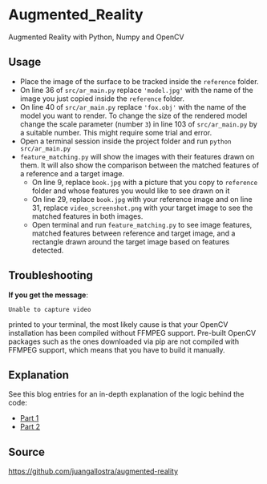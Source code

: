 # Augmented_Reality
Augmented Reality with Python, Numpy and OpenCV

## Usage

- Place the image of the surface to be tracked inside the `reference` folder.
- On line 36 of `src/ar_main.py` replace `'model.jpg'` with the name of the image you just copied inside the `reference` folder.
- On line 40 of `src/ar_main.py` replace `'fox.obj'` with the name of the model you want to render. To change the size of the rendered model change the scale parameter (number `3`) in line 103 of `src/ar_main.py` by a suitable number. This might require some trial and error.
- Open a terminal session inside the project folder and run `python src/ar_main.py`
- `feature_matching.py` will show the images with their features drawn on them. It will also show the comparison between the matched features of a reference and a target image.
  - On line 9, replace `book.jpg` with a picture that you copy to `reference` folder and whose features you would like to see drawn on it
  - On line 29, replace `book.jpg` with your reference image and on line 31, replace `video_screenshot.png` with your target image to see the matched features in both images.
  - Open terminal and run `feature_matching.py` to see image features, matched features between reference and target image, and a rectangle drawn around the target image based on features detected.


## Troubleshooting

**If you get the message**:

```
Unable to capture video
```
printed to your terminal, the most likely cause is that your OpenCV installation has been compiled without FFMPEG support. Pre-built OpenCV packages such as the ones downloaded via pip are not compiled with FFMPEG support, which means that you have to build it manually.


## Explanation

See this blog entries for an in-depth explanation of the logic behind the code:

* [Part 1](https://bitesofcode.wordpress.com/2017/09/12/augmented-reality-with-python-and-opencv-part-1/)
* [Part 2](https://bitesofcode.wordpress.com/2018/09/16/augmented-reality-with-python-and-opencv-part-2/)

## Source
https://github.com/juangallostra/augmented-reality

